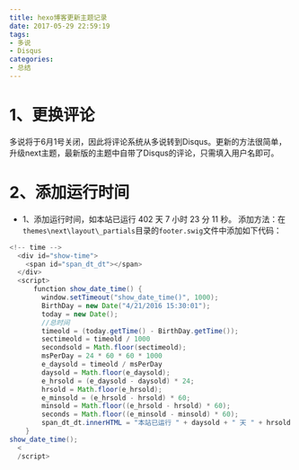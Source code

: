 ```yaml
---
title: hexo博客更新主题记录
date: 2017-05-29 22:59:19
tags:
- 多说
- Disqus
categories:
- 总结
---
```


# 1、更换评论
多说将于6月1号关闭，因此将评论系统从多说转到Disqus。更新的方法很简单，升级next主题，最新版的主题中自带了Disqus的评论，只需填入用户名即可。

<!-- more -->

# 2、添加运行时间
- 1、添加运行时间，如本站已运行 402 天 7 小时 23 分 11 秒。
添加方法：在`themes\next\layout\_partials`目录的`footer.swig`文件中添加如下代码：
```java
<!-- time -->
  <div id="show-time">
    <span id="span_dt_dt"></span>
  </div>
  <script>
      function show_date_time() {
        window.setTimeout("show_date_time()", 1000);
        BirthDay = new Date("4/21/2016 15:30:01");
        today = new Date();
        //总时间
        timeold = (today.getTime() - BirthDay.getTime());
        sectimeold = timeold / 1000
        secondsold = Math.floor(sectimeold);
        msPerDay = 24 * 60 * 60 * 1000
        e_daysold = timeold / msPerDay
        daysold = Math.floor(e_daysold);
        e_hrsold = (e_daysold - daysold) * 24;
        hrsold = Math.floor(e_hrsold);
        e_minsold = (e_hrsold - hrsold) * 60;
        minsold = Math.floor((e_hrsold - hrsold) * 60);
        seconds = Math.floor((e_minsold - minsold) * 60);
        span_dt_dt.innerHTML = "本站已运行 " + daysold + " 天 " + hrsold + " 小时 " + minsold + " 分 " + seconds + " 秒";
    }
show_date_time();
  <
  /script>
```